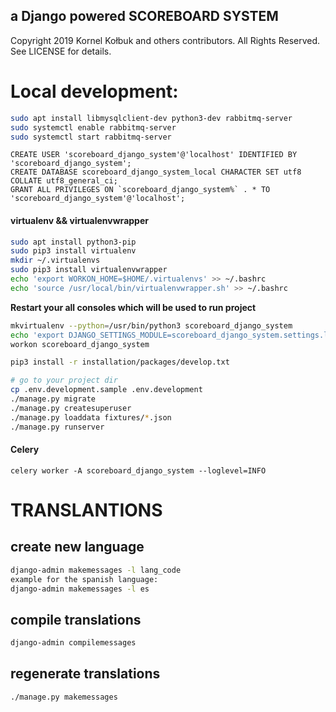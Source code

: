 ## a Django powered SCOREBOARD SYSTEM

Copyright 2019 Kornel Kołbuk and others contributors. All Rights Reserved. See LICENSE for details.

# Local development:

```bash
sudo apt install libmysqlclient-dev python3-dev rabbitmq-server
sudo systemctl enable rabbitmq-server
sudo systemctl start rabbitmq-server
```

```mysql
CREATE USER 'scoreboard_django_system'@'localhost' IDENTIFIED BY 'scoreboard_django_system';
CREATE DATABASE scoreboard_django_system_local CHARACTER SET utf8 COLLATE utf8_general_ci;
GRANT ALL PRIVILEGES ON `scoreboard_django_system%` . * TO 'scoreboard_django_system'@'localhost';
```

#### virtualenv && virtualenvwrapper

```bash
sudo apt install python3-pip
sudo pip3 install virtualenv
mkdir ~/.virtualenvs
sudo pip3 install virtualenvwrapper
echo 'export WORKON_HOME=$HOME/.virtualenvs' >> ~/.bashrc
echo 'source /usr/local/bin/virtualenvwrapper.sh' >> ~/.bashrc
```
**Restart your all consoles which will be used to run project**
```bash
mkvirtualenv --python=/usr/bin/python3 scoreboard_django_system
echo 'export DJANGO_SETTINGS_MODULE=scoreboard_django_system.settings.local' >> ~/.virtualenvs/scoreboard_django_system/bin/postactivate
workon scoreboard_django_system
```

```bash
pip3 install -r installation/packages/develop.txt
```

```bash
# go to your project dir
cp .env.development.sample .env.development
./manage.py migrate
./manage.py createsuperuser
./manage.py loaddata fixtures/*.json
./manage.py runserver
```


#### Celery
`celery worker -A scoreboard_django_system --loglevel=INFO`

# TRANSLANTIONS
## create new language
```bash
django-admin makemessages -l lang_code
example for the spanish language:
django-admin makemessages -l es
```

## compile translations
```bash
django-admin compilemessages
```

## regenerate translations
```bash
./manage.py makemessages
```
